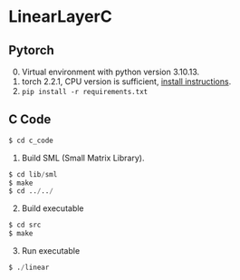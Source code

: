 # LinearLayerC

## Pytorch

0. Virtual environment with python version 3.10.13.
1. torch 2.2.1, CPU version is sufficient, [install instructions](https://download.pytorch.org/whl/cpu).
2. `pip install -r requirements.txt`

## C Code

```s
$ cd c_code
```

1. Build SML (Small Matrix Library).

```s
$ cd lib/sml
$ make
$ cd ../../
```

2. Build executable

```s
$ cd src
$ make
```

3. Run executable

```s
$ ./linear
```